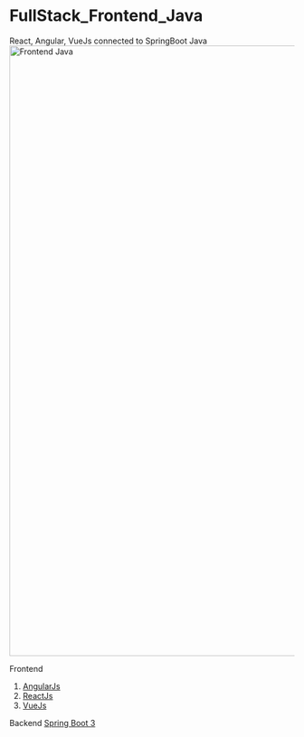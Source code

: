 # FullStack_Frontend_Java
React, Angular, VueJs connected to SpringBoot Java
<img width="1920" height="1080" alt="Frontend Java" src="https://github.com/user-attachments/assets/27b4a944-bf2f-475d-85a7-490a5a826581" />

Frontend
1. [AngularJs](Frontend/Angular/README.md)
2. [ReactJs](Frontend/React/README.md)
3. [VueJs](Frontend/VueJs/README.md)

Backend
[Spring Boot 3](Backend/README.md)
